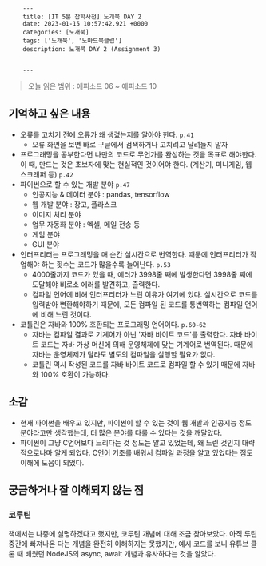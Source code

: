 

        ---
        title: [IT 5분 잡학사전] 노개북 DAY 2
        date: 2023-01-15 10:57:42.921 +0000
        categories: [노개북]
        tags: ['노개북', '노마드북클럽']
        description: 노개북 DAY 2 (Assignment 3)
        
        
        ---

        
> 오늘 읽은 범위 : 에피소드 06 ~ 에피소드 10

## 기억하고 싶은 내용

- 오류를 고치기 전에 오류가 왜 생겼는지를 알아야 한다. `p.41`
    - 오류 화면을 보면 바로 구글에서 검색하거나 고치려고 달려들지 말자
- 프로그래밍을 공부한다면 나만의 코드로 무언가를 완성하는 것을 목표로 해야한다. 이 때, 만드는 것은 초보자에 맞는 현실적인 것이어야 한다. (계산기, 미니게임, 웹 스크래퍼 등) `p.42`
- 파이썬으로 할 수 있는 개발 분야 `p.47`
    - 인공지능 & 데이터 분야 : pandas, tensorflow
    - 웹 개발 분야 : 장고, 플라스크
    - 이미지 처리 분야
    - 업무 자동화 분야 : 엑셀, 메일 전송 등
    - 게임 분야
    - GUI 분야
- 인터프리터는 프로그래밍을 매 순간 실시간으로 번역한다. 때문에 인터프리터가 작업해야 하는 횟수는 코드가 많을수록 늘어난다. `p.53`
    - 4000줄까지 코드가 있을 때, 에러가 3998줄 째에 발생한다면 3998줄 째에 도달해야 비로소 에러를 발견하고, 출력한다.
    - 컴파일 언어에 비해 인터프리터가 느린 이유가 여기에 있다. 실시간으로 코드를 입력받아 변환해야하기 때문에, 모든 컴파일 된 코드를 통번역하는 컴파일 언어에 비해 느린 것이다.
- 코틀린은 자바와 100% 호환되는 프로그래밍 언어이다. `p.60~62`
    - 자바는 컴파일 결과로 기계어가 아닌 '자바 바이트 코드'를 출력한다. 자바 바이트 코드는 자바 가상 머신에 의해 운영체제에 맞는 기계어로 번역된다. 때문에 자바는 운영체제가 달라도 별도의 컴파일을 실행할 필요가 없다.
    - 코틀린 역시 작성된 코드를 자바 바이트 코드로 컴파일 할 수 있기 때문에 자바와 100% 호환이 가능하다.


## 소감

- 현재 파이썬을 배우고 있지만, 파이썬이 할 수 있는 것이 웹 개발과 인공지능 정도 분야라고만 생각했는데, 더 많은 분야를 다룰 수 있다는 것을 깨달았다.
- 파이썬이 그냥 C언어보다 느리다는 것 정도는 알고 있었는데, 왜 느린 것인지 대략적으로나마 알게 되었다. C언어 기초를 배워서 컴파일 과정을 알고 있었다는 점도 이해에 도움이 되었다.

## 궁금하거나 잘 이해되지 않는 점

### 코루틴
책에서는 나중에 설명하겠다고 했지만, 코루틴 개념에 대해 조금 찾아보았다. 아직 루틴 중간에 빠져나온 다는 개념을 완전히 이해하지는 못했지만, 예시 코드를 보니 유튜브 클론 때 배웠던 NodeJS의 async, await 개념과 유사하다는 것을 알았다.

        